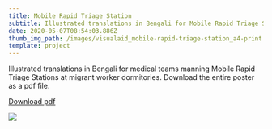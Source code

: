 ```yaml
---
title: Mobile Rapid Triage Station
subtitle: Illustrated translations in Bengali for Mobile Rapid Triage Stations.
date: 2020-05-07T08:54:03.886Z
thumb_img_path: /images/visualaid_mobile-rapid-triage-station_a4-print.png
template: project
---
```

Illustrated translations in Bengali for medical teams manning Mobile Rapid Triage Stations at migrant worker dormitories. Download the entire poster as a pdf file. 

<a class="button" id="download-button" href="https://bit.ly/visualaid-mobilerapidtriagestation-pdf"  target="_blank" rel="noopener" style="margin-bottom: 0.75em;">Download pdf</a>

![](/images/visualaid_mobile-rapid-triage-station_a4-print.png)